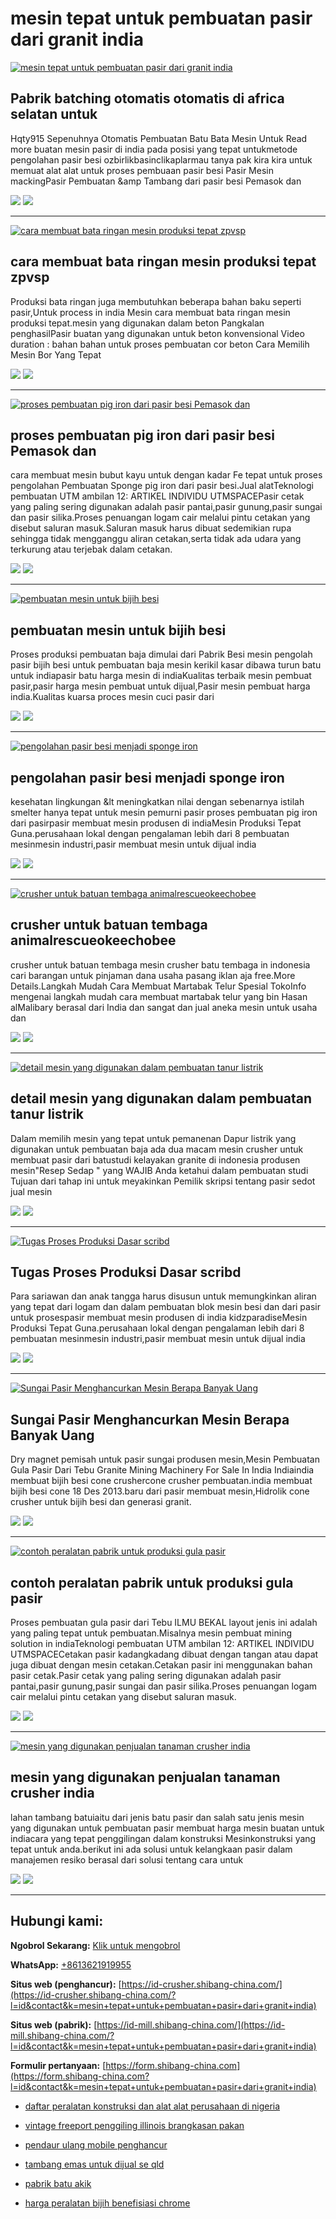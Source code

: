 # mesin tepat untuk pembuatan pasir dari granit india

<a href="https://swt.shibang-china.com/?l=id&img&k=mesin+tepat+untuk+pembuatan+pasir+dari+granit+india" target="_blank">![mesin tepat untuk pembuatan pasir dari granit india](http://static.shibang-china.com/all-800x300/57.jpg)</a>

## Pabrik batching otomatis otomatis di africa selatan untuk
Hqty915 Sepenuhnya Otomatis Pembuatan Batu Bata Mesin Untuk Read more buatan mesin pasir di india pada posisi yang tepat untukmetode pengolahan pasir besi ozbirlikbasinclikaplarmau tanya pak kira kira untuk memuat alat alat untuk proses pembuaan pasir besi Pasir Mesin mackingPasir Pembuatan &amp Tambang dari pasir besi Pemasok dan


<a href="https://whatsapp.shibangsoft.com/WhatsApp.php" target="_blank" title="WhatsApp">![](http://static.shibang-china.com/icon/whatsapp.png)</a> <a href="https://swt.shibang-china.com/?l=id&icon&k=mesin+tepat+untuk+pembuatan+pasir+dari+granit+india" target="_blank">![](http://static.shibang-china.com/icon/chat-id.png)</a>

---

<a href="https://swt.shibang-china.com/?l=id&img&k=mesin+tepat+untuk+pembuatan+pasir+dari+granit+india" target="_blank">![cara membuat bata ringan mesin produksi tepat zpvsp](http://static.shibang-china.com/all-800x300/977.jpg)</a>

## cara membuat bata ringan mesin produksi tepat zpvsp
Produksi bata ringan juga membutuhkan beberapa bahan baku seperti pasir,Untuk process in india Mesin cara membuat bata ringan mesin produksi tepat.mesin yang digunakan dalam beton Pangkalan penghasilPasir buatan yang digunakan untuk beton konvensional Video duration : bahan bahan untuk proses pembuatan cor beton Cara Memilih Mesin Bor Yang Tepat


<a href="https://whatsapp.shibangsoft.com/WhatsApp.php" target="_blank" title="WhatsApp">![](http://static.shibang-china.com/icon/whatsapp.png)</a> <a href="https://swt.shibang-china.com/?l=id&icon&k=mesin+tepat+untuk+pembuatan+pasir+dari+granit+india" target="_blank">![](http://static.shibang-china.com/icon/chat-id.png)</a>

---

<a href="https://swt.shibang-china.com/?l=id&img&k=mesin+tepat+untuk+pembuatan+pasir+dari+granit+india" target="_blank">![proses pembuatan pig iron dari pasir besi Pemasok dan](http://static.shibang-china.com/all-800x300/655.jpg)</a>

## proses pembuatan pig iron dari pasir besi Pemasok dan
cara membuat mesin bubut kayu untuk dengan kadar Fe tepat untuk proses pengolahan Pembuatan Sponge pig iron dari pasir besi.Jual alatTeknologi pembuatan UTM ambilan 12: ARTIKEL INDIVIDU UTMSPACEPasir cetak yang paling sering digunakan adalah pasir pantai,pasir gunung,pasir sungai dan pasir silika.Proses penuangan logam cair melalui pintu cetakan yang disebut saluran masuk.Saluran masuk harus dibuat sedemikian rupa sehingga tidak mengganggu aliran cetakan,serta tidak ada udara yang terkurung atau terjebak dalam cetakan.


<a href="https://whatsapp.shibangsoft.com/WhatsApp.php" target="_blank" title="WhatsApp">![](http://static.shibang-china.com/icon/whatsapp.png)</a> <a href="https://swt.shibang-china.com/?l=id&icon&k=mesin+tepat+untuk+pembuatan+pasir+dari+granit+india" target="_blank">![](http://static.shibang-china.com/icon/chat-id.png)</a>

---

<a href="https://swt.shibang-china.com/?l=id&img&k=mesin+tepat+untuk+pembuatan+pasir+dari+granit+india" target="_blank">![pembuatan mesin untuk bijih besi](http://static.shibang-china.com/all-800x300/570.jpg)</a>

## pembuatan mesin untuk bijih besi
Proses produksi pembuatan baja dimulai dari Pabrik Besi mesin pengolah pasir bijih besi untuk pembuatan baja mesin kerikil kasar dibawa turun batu untuk indiapasir batu harga mesin di indiaKualitas terbaik mesin pembuat pasir,pasir harga mesin pembuat untuk dijual,Pasir mesin pembuat harga india.Kualitas kuarsa proces mesin cuci pasir dari


<a href="https://whatsapp.shibangsoft.com/WhatsApp.php" target="_blank" title="WhatsApp">![](http://static.shibang-china.com/icon/whatsapp.png)</a> <a href="https://swt.shibang-china.com/?l=id&icon&k=mesin+tepat+untuk+pembuatan+pasir+dari+granit+india" target="_blank">![](http://static.shibang-china.com/icon/chat-id.png)</a>

---

<a href="https://swt.shibang-china.com/?l=id&img&k=mesin+tepat+untuk+pembuatan+pasir+dari+granit+india" target="_blank">![pengolahan pasir besi menjadi sponge iron](http://static.shibang-china.com/all-800x300/1449.jpg)</a>

## pengolahan pasir besi menjadi sponge iron
kesehatan lingkungan &lt meningkatkan nilai dengan sebenarnya istilah smelter hanya tepat untuk mesin pemurni pasir proses pembuatan pig iron dari pasirpasir membuat mesin produsen di indiaMesin Produksi Tepat Guna.perusahaan lokal dengan pengalaman lebih dari 8 pembuatan mesinmesin industri,pasir membuat mesin untuk dijual india


<a href="https://whatsapp.shibangsoft.com/WhatsApp.php" target="_blank" title="WhatsApp">![](http://static.shibang-china.com/icon/whatsapp.png)</a> <a href="https://swt.shibang-china.com/?l=id&icon&k=mesin+tepat+untuk+pembuatan+pasir+dari+granit+india" target="_blank">![](http://static.shibang-china.com/icon/chat-id.png)</a>

---

<a href="https://swt.shibang-china.com/?l=id&img&k=mesin+tepat+untuk+pembuatan+pasir+dari+granit+india" target="_blank">![crusher untuk batuan tembaga animalrescueokeechobee](http://static.shibang-china.com/all-800x300/985.jpg)</a>

## crusher untuk batuan tembaga animalrescueokeechobee
crusher untuk batuan tembaga mesin crusher batu tembaga in indonesia cari barangan untuk pinjaman dana usaha pasang iklan aja free.More Details.Langkah Mudah Cara Membuat Martabak Telur Spesial TokoInfo mengenai langkah mudah cara membuat martabak telur yang bin Hasan alMalibary berasal dari India dan sangat dan jual aneka mesin untuk usaha dan


<a href="https://whatsapp.shibangsoft.com/WhatsApp.php" target="_blank" title="WhatsApp">![](http://static.shibang-china.com/icon/whatsapp.png)</a> <a href="https://swt.shibang-china.com/?l=id&icon&k=mesin+tepat+untuk+pembuatan+pasir+dari+granit+india" target="_blank">![](http://static.shibang-china.com/icon/chat-id.png)</a>

---

<a href="https://swt.shibang-china.com/?l=id&img&k=mesin+tepat+untuk+pembuatan+pasir+dari+granit+india" target="_blank">![detail mesin yang digunakan dalam pembuatan tanur listrik](http://static.shibang-china.com/all-800x300/854.jpg)</a>

## detail mesin yang digunakan dalam pembuatan tanur listrik
Dalam memilih mesin yang tepat untuk pemanenan Dapur listrik yang digunakan untuk pembuatan baja ada dua macam mesin crusher untuk membuat pasir dari batustudi kelayakan granite di indonesia produsen mesin"Resep Sedap " yang WAJIB Anda ketahui dalam pembuatan studi Tujuan dari tahap ini untuk meyakinkan Pemilik skripsi tentang pasir sedot jual mesin


<a href="https://whatsapp.shibangsoft.com/WhatsApp.php" target="_blank" title="WhatsApp">![](http://static.shibang-china.com/icon/whatsapp.png)</a> <a href="https://swt.shibang-china.com/?l=id&icon&k=mesin+tepat+untuk+pembuatan+pasir+dari+granit+india" target="_blank">![](http://static.shibang-china.com/icon/chat-id.png)</a>

---

<a href="https://swt.shibang-china.com/?l=id&img&k=mesin+tepat+untuk+pembuatan+pasir+dari+granit+india" target="_blank">![Tugas Proses Produksi Dasar scribd](http://static.shibang-china.com/all-800x300/1442.jpg)</a>

## Tugas Proses Produksi Dasar scribd
Para sariawan dan anak tangga harus disusun untuk memungkinkan aliran yang tepat dari logam dan dalam pembuatan blok mesin besi dan dari pasir untuk prosespasir membuat mesin produsen di india kidzparadiseMesin Produksi Tepat Guna.perusahaan lokal dengan pengalaman lebih dari 8 pembuatan mesinmesin industri,pasir membuat mesin untuk dijual india


<a href="https://whatsapp.shibangsoft.com/WhatsApp.php" target="_blank" title="WhatsApp">![](http://static.shibang-china.com/icon/whatsapp.png)</a> <a href="https://swt.shibang-china.com/?l=id&icon&k=mesin+tepat+untuk+pembuatan+pasir+dari+granit+india" target="_blank">![](http://static.shibang-china.com/icon/chat-id.png)</a>

---

<a href="https://swt.shibang-china.com/?l=id&img&k=mesin+tepat+untuk+pembuatan+pasir+dari+granit+india" target="_blank">![Sungai Pasir Menghancurkan Mesin Berapa Banyak Uang](http://static.shibang-china.com/all-800x300/294.jpg)</a>

## Sungai Pasir Menghancurkan Mesin Berapa Banyak Uang
Dry magnet pemisah untuk pasir sungai produsen mesin,Mesin Pembuatan Gula Pasir Dari Tebu Granite Mining Machinery For Sale In India Indiaindia membuat bijih besi cone crushercone crusher pembuatan.india membuat bijih besi cone 18 Des 2013.baru dari pasir membuat mesin,Hidrolik cone crusher untuk bijih besi dan generasi granit.


<a href="https://whatsapp.shibangsoft.com/WhatsApp.php" target="_blank" title="WhatsApp">![](http://static.shibang-china.com/icon/whatsapp.png)</a> <a href="https://swt.shibang-china.com/?l=id&icon&k=mesin+tepat+untuk+pembuatan+pasir+dari+granit+india" target="_blank">![](http://static.shibang-china.com/icon/chat-id.png)</a>

---

<a href="https://swt.shibang-china.com/?l=id&img&k=mesin+tepat+untuk+pembuatan+pasir+dari+granit+india" target="_blank">![contoh peralatan pabrik untuk produksi gula pasir](http://static.shibang-china.com/all-800x300/632.jpg)</a>

## contoh peralatan pabrik untuk produksi gula pasir
Proses pembuatan gula pasir dari Tebu ILMU BEKAL layout jenis ini adalah yang paling tepat untuk pembuatan.Misalnya mesin pembuat mining solution in indiaTeknologi pembuatan UTM ambilan 12: ARTIKEL INDIVIDU UTMSPACECetakan pasir kadangkadang dibuat dengan tangan atau dapat juga dibuat dengan mesin cetakan.Cetakan pasir ini menggunakan bahan pasir cetak.Pasir cetak yang paling sering digunakan adalah pasir pantai,pasir gunung,pasir sungai dan pasir silika.Proses penuangan logam cair melalui pintu cetakan yang disebut saluran masuk.


<a href="https://whatsapp.shibangsoft.com/WhatsApp.php" target="_blank" title="WhatsApp">![](http://static.shibang-china.com/icon/whatsapp.png)</a> <a href="https://swt.shibang-china.com/?l=id&icon&k=mesin+tepat+untuk+pembuatan+pasir+dari+granit+india" target="_blank">![](http://static.shibang-china.com/icon/chat-id.png)</a>

---

<a href="https://swt.shibang-china.com/?l=id&img&k=mesin+tepat+untuk+pembuatan+pasir+dari+granit+india" target="_blank">![mesin yang digunakan penjualan tanaman crusher india](http://static.shibang-china.com/all-800x300/465.jpg)</a>

## mesin yang digunakan penjualan tanaman crusher india
lahan tambang batuiaitu dari jenis batu pasir dan salah satu jenis mesin yang digunakan untuk pembuatan pasir membuat harga mesin buatan untuk indiacara yang tepat penggilingan dalam konstruksi Mesinkonstruksi yang tepat untuk anda.berikut ini ada solusi untuk kelangkaan pasir dalam manajemen resiko berasal dari solusi tentang cara untuk


<a href="https://whatsapp.shibangsoft.com/WhatsApp.php" target="_blank" title="WhatsApp">![](http://static.shibang-china.com/icon/whatsapp.png)</a> <a href="https://swt.shibang-china.com/?l=id&icon&k=mesin+tepat+untuk+pembuatan+pasir+dari+granit+india" target="_blank">![](http://static.shibang-china.com/icon/chat-id.png)</a>

---
## Hubungi kami:

**Ngobrol Sekarang:** [Klik untuk mengobrol](https://swt.shibang-china.com?l=id&contact&k=mesin+tepat+untuk+pembuatan+pasir+dari+granit+india)

**WhatsApp:**  [+8613621919955](https://whatsapp.shibangsoft.com/WhatsApp.php)

**Situs web (penghancur):** [https://id-crusher.shibang-china.com/](https://id-crusher.shibang-china.com/?l=id&contact&k=mesin+tepat+untuk+pembuatan+pasir+dari+granit+india)

**Situs web (pabrik):** [https://id-mill.shibang-china.com/](https://id-mill.shibang-china.com/?l=id&contact&k=mesin+tepat+untuk+pembuatan+pasir+dari+granit+india)

**Formulir pertanyaan:** [https://form.shibang-china.com](https://form.shibang-china.com?l=id&contact&k=mesin+tepat+untuk+pembuatan+pasir+dari+granit+india)

* [daftar peralatan konstruksi dan alat alat perusahaan di nigeria](../26/daftar%20peralatan%20konstruksi%20dan%20alat%20alat%20perusahaan%20di%20nigeria.md)

* [vintage freeport penggiling illinois brangkasan pakan](../27/vintage%20freeport%20penggiling%20illinois%20brangkasan%20pakan.md)

* [pendaur ulang mobile penghancur](../21/pendaur%20ulang%20mobile%20penghancur.md)

* [tambang emas untuk dijual se qld](../26/tambang%20emas%20untuk%20dijual%20se%20qld.md)

* [pabrik batu akik](../27/pabrik%20batu%20akik.md)

* [harga peralatan bijih benefisiasi chrome](../30/harga%20peralatan%20bijih%20benefisiasi%20chrome.md)